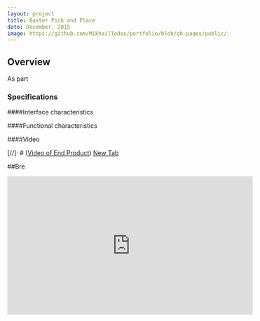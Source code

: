 ```yaml
---
layout: project
title: Baxter Pick and Place
date: December, 2015
image: https://github.com/MikhailTodes/portfolio/blob/gh-pages/public/images/baxter_final_pose.png?raw=true
---
```


## Overview
As part 

### Specifications

####Interface characteristics


####Functional characteristics

####Video

[//]: # ([Video of End Product](https://www.youtube.com/watch?v=Uo60e5Leo50))
<a href="https://www.youtube.com/watch?v=Uo60e5Leo50" target="_blank">New Tab</a>

##Bre
<p align="left">
<iframe width="560" height="315" src="https://www.youtube.com/watch?v=Uo60e5Leo50" frameborder="0" allowfullscreen></iframe>
</p>